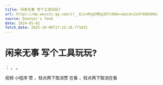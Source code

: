 ```yaml
---
title: 闲来无事 写个工具玩玩?
url: https://mp.weixin.qq.com/s?__biz=Mzg5MDg3OTc0OA==&mid=2247486686&idx=1&sn=d0832dccf6a31808c12d77f7ab6fa6cc
source: Doonsec's feed
date: 2024-05-01
fetch_date: 2025-10-06T17:15:10.771431
---
```


# 闲来无事 写个工具玩玩?

：
，
。

视频
小程序
赞
，轻点两下取消赞
在看
，轻点两下取消在看